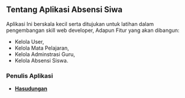 
## Tentang Aplikasi Absensi Siwa

Aplikasi Ini berskala kecil serta ditujukan untuk latihan dalam pengembangan skill web developer, Adapun Fitur yang akan dibangun:
- Kelola User,
- Kelola Mata Pelajaran,
- Kelola Adminstrasi Guru,
- Kelola Absensi Siswa.


### Penulis Aplikasi
- **[Hasudungan](https://twitter.com/jung_doeng)**
